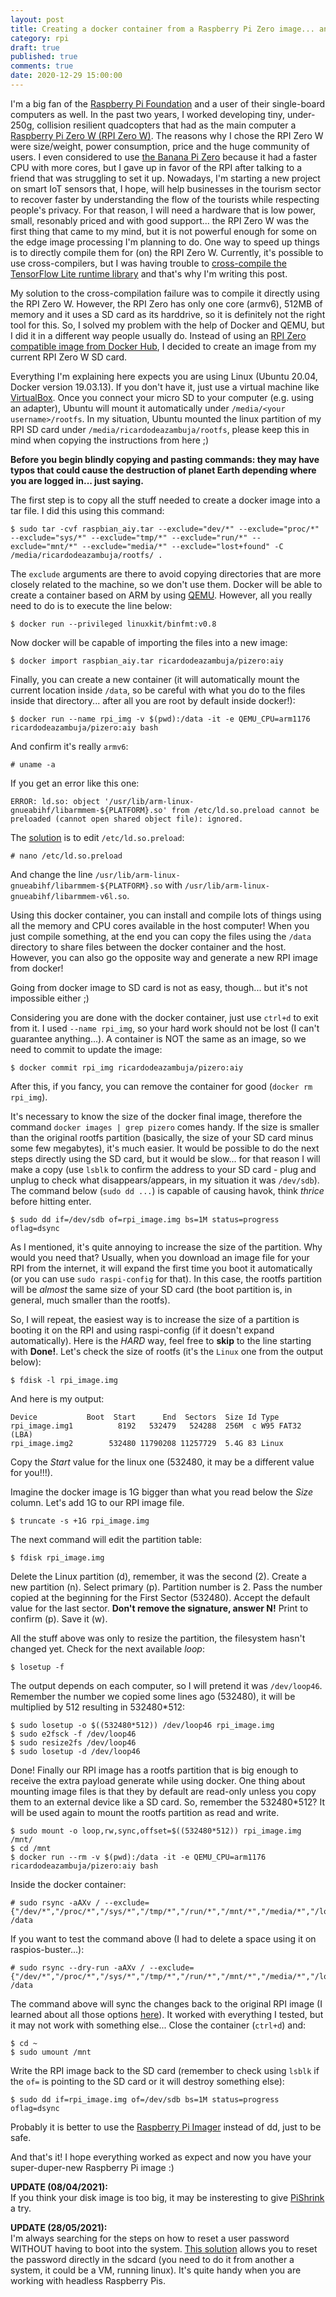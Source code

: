 ```yaml
---
layout: post
title: Creating a docker container from a Raspberry Pi Zero image... and the other way around
category: rpi
draft: true
published: true
comments: true
date: 2020-12-29 15:00:00
---
```


I'm a big fan of the [Raspberry Pi Foundation](https://www.raspberrypi.org/about/) and a user of their single-board computers as well. In the past two years, I worked developing tiny, under-250g, collision resilient quadcopters that had as the main computer a [Raspberry Pi Zero W (RPI Zero W)](https://www.raspberrypi.org/products/raspberry-pi-zero-w/). The reasons why I chose the RPI Zero W were size/weight, power consumption, price and the huge community of users. I even considered to use [the Banana Pi Zero](http://wiki.banana-pi.org/Banana_Pi_BPI-M2_ZERO) because it had a faster CPU with more cores, but I gave up in favor of the RPI after talking to a friend that was struggling to set it up. Nowadays, I'm starting a new project on smart IoT sensors that, I hope, will help businesses in the tourism sector to recover faster by understanding the flow of the tourists while respecting people's privacy. For that reason, I will need a hardware that is low power, small, resonably priced and with good support... the RPI Zero W was the first thing that came to my mind, but it is not powerful enough for some on the edge image processing I'm planning to do. One way to speed up things is to directly compile them for (on) the RPI Zero W. Currently, it's possible to use cross-compilers, but I was having trouble to [cross-compile the TensorFlow Lite runtime library](https://github.com/google-coral/pycoral/issues/8) and that's why I'm writing this post.
<!--more-->

My solution to the cross-compilation failure was to compile it directly using the RPI Zero W. However, the RPI Zero has only one core (armv6), 512MB of memory and it uses a SD card as its harddrive, so it is definitely not the right tool for this. So, I solved my problem with the help of Docker and QEMU, but I did it in a different way people usually do. Instead of using an [RPI Zero compatible image from Docker Hub](https://hub.docker.com/repository/docker/ricardodeazambuja/pizero_opencv_and_friends), I decided to create an image from my current RPI Zero W SD card. 

Everything I'm explaining here expects you are using Linux (Ubuntu 20.04, Docker version 19.03.13). If you don't have it, just use a virtual machine like [VirtualBox](https://www.virtualbox.org/). Once you connect your micro SD to your computer (e.g. using an adapter), Ubuntu will mount it automatically under `/media/<your username>/rootfs`. In my situation, Ubuntu mounted the linux partition of my RPI SD card under `/media/ricardodeazambuja/rootfs`, please keep this in mind when copying the instructions from here ;)

**Before you begin blindly copying and pasting commands: they may have typos that could cause the destruction of planet Earth depending where you are logged in... just saying.**

The first step is to copy all the stuff needed to create a docker image into a tar file. I did this using this command:
```
$ sudo tar -cvf raspbian_aiy.tar --exclude="dev/*" --exclude="proc/*" --exclude="sys/*" --exclude="tmp/*" --exclude="run/*" --exclude="mnt/*" --exclude="media/*" --exclude="lost+found" -C /media/ricardodeazambuja/rootfs/ .
```
The `exclude` arguments are there to avoid copying directories that are more closely related to the machine, so we don't use them. Docker will be able to create a container based on ARM by using [QEMU](https://www.qemu.org/). However, all you really need to do is to execute the line below:
```
$ docker run --privileged linuxkit/binfmt:v0.8
```

Now docker will be capable of importing the files into a new image:
```
$ docker import raspbian_aiy.tar ricardodeazambuja/pizero:aiy
```

Finally, you can create a new container (it will automatically mount the current location inside `/data`, so be careful with what you do to the files inside that directory... after all you are root by default inside docker!):
```
$ docker run --name rpi_img -v $(pwd):/data -it -e QEMU_CPU=arm1176 ricardodeazambuja/pizero:aiy bash
```

And confirm it's really `armv6`:
```
# uname -a
```

If you get an error like this one:
```
ERROR: ld.so: object '/usr/lib/arm-linux-gnueabihf/libarmmem-${PLATFORM}.so' from /etc/ld.so.preload cannot be preloaded (cannot open shared object file): ignored.
```

The [solution](https://stackoverflow.com/a/50958615) is to edit `/etc/ld.so.preload`:
```
# nano /etc/ld.so.preload
```
And change the line `/usr/lib/arm-linux-gnueabihf/libarmmem-${PLATFORM}.so` with `/usr/lib/arm-linux-gnueabihf/libarmmem-v6l.so`.

Using this docker container, you can install and compile lots of things using all the memory and CPU cores available in the host computer! When you just compile something, at the end you can copy the files using the `/data` directory to share files between the docker container and the host. However, you can also go the opposite way and generate a new RPI image from docker!

Going from docker image to SD card is not as easy, though... but it's not impossible either ;)

Considering you are done with the docker container, just use `ctrl+d` to exit from it. I used `--name rpi_img`, so your hard work should not be lost (I can't guarantee anything...). A container is NOT the same as an image, so we need to commit to update the image:
```
$ docker commit rpi_img ricardodeazambuja/pizero:aiy
```

After this, if you fancy, you can remove the container for good (`docker rm rpi_img`). 

It's necessary to know the size of the docker final image, therefore the command `docker images | grep pizero` comes handy. If the size is smaller than the original rootfs partition (basically, the size of your SD card minus some few megabytes), it's much easier. It would be possible to do the next steps directly using the SD card, but it would be slow... for that reason I will make a copy (use `lsblk` to confirm the address to your SD card - plug and unplug to check what disappears/appears, in my situation it was `/dev/sdb`). The command below (`sudo dd ...`) is capable of causing havok, think *thrice* before hitting enter.
```
$ sudo dd if=/dev/sdb of=rpi_image.img bs=1M status=progress oflag=dsync
```

As I mentioned, it's quite annoying to increase the size of the partition. Why would you need that? Usually, when you download an image file for your RPI from the internet, it will expand the first time you boot it automatically (or you can use `sudo raspi-config` for that). In this case, the rootfs partition will be *almost* the same size of your SD card (the boot partition is, in general, much smaller than the rootfs). 

So, I will repeat, the easiest way is to increase the size of a partition is booting it on the RPI and using raspi-config (if it doesn't expand automatically). Here is the *HARD* way, feel free to **skip** to the line starting with **Done!**. Let's check the size of rootfs (it's the `Linux` one from the output below):
```
$ fdisk -l rpi_image.img
```
And here is my output:
```
Device           Boot  Start      End  Sectors  Size Id Type
rpi_image.img1          8192   532479   524288  256M  c W95 FAT32 (LBA)
rpi_image.img2        532480 11790208 11257729  5.4G 83 Linux
```
Copy the *Start* value for the linux one (532480, it may be a different value for you!!!).

Imagine the docker image is 1G bigger than what you read below the *Size* column. Let's add 1G to our RPI image file.
```
$ truncate -s +1G rpi_image.img
```
The next command will edit the partition table:
```
$ fdisk rpi_image.img
```
Delete the Linux partition (d), remember, it was the second (2). Create a new partition (n). Select primary (p). Partition number is 2. Pass the number copied at the beginning for the First Sector (532480). Accept the default value for the last sector. **Don't remove the signature, answer N!** Print to confirm (p). Save it (w).

All the stuff above was only to resize the partition, the filesystem hasn't changed yet. Check for the next available *loop*:
```
$ losetup -f
```
The output depends on each computer, so I will pretend it was `/dev/loop46`. Remember the number we copied some lines ago (532480), it will be multiplied by 512 resulting in 532480*512:

```
$ sudo losetup -o $((532480*512)) /dev/loop46 rpi_image.img
$ sudo e2fsck -f /dev/loop46
$ sudo resize2fs /dev/loop46
$ sudo losetup -d /dev/loop46
```
Done! Finally our RPI image has a rootfs partition that is big enough to receive the extra payload generate while using docker. One thing about mounting image files is that they by default are read-only unless you copy them to an external device like a SD card. So, remember the 532480*512? It will be used again to mount the rootfs partition as read and write.
```
$ sudo mount -o loop,rw,sync,offset=$((532480*512)) rpi_image.img /mnt/
$ cd /mnt
$ docker run --rm -v $(pwd):/data -it -e QEMU_CPU=arm1176 ricardodeazambuja/pizero:aiy bash
```

Inside the docker container:
```
# sudo rsync -aAXv / --exclude={"/dev/*","/proc/*","/sys/*","/tmp/*","/run/*","/mnt/*","/media/*","/lost+found","/data/*"} /data
```

If you want to test the command above (I had to delete a space using it on raspios-buster...):  
```
# sudo rsync --dry-run -aAXv / --exclude={"/dev/*","/proc/*","/sys/*","/tmp/*","/run/*","/mnt/*","/media/*","/lost+found","/data/*"} /data
```

The command above will sync the changes back to the original RPI image (I learned about all those options [here](https://ostechnix.com/backup-entire-linux-system-using-rsync/)). It worked with everything I tested, but it may not work with something else... Close the container (`ctrl+d`) and:
```
$ cd ~
$ sudo umount /mnt
```

Write the RPI image back to the SD card (remember to check using `lsblk` if the `of=` is pointing to the SD card or it will destroy something else):
```
$ sudo dd if=rpi_image.img of=/dev/sdb bs=1M status=progress oflag=dsync
```

Probably it is better to use the [Raspberry Pi Imager](https://www.raspberrypi.org/software/) instead of dd, just to be safe.


And that's it! I hope everything worked as expect and now you have your super-duper-new Raspberry Pi image :)

**UPDATE (08/04/2021):**  
If you think your disk image is too big, it may be insteresting to give [PiShrink](https://github.com/Drewsif/PiShrink) a try.

**UPDATE (28/05/2021):**  
I'm always searching for the steps on how to reset a user password WITHOUT having to boot into the system. [This solution](https://raspberrypi.stackexchange.com/a/24771) allows you to reset the password directly in the sdcard (you need to do it from another a system, it could be a VM, running linux). It's quite handy when you are working with headless Raspberry Pis.